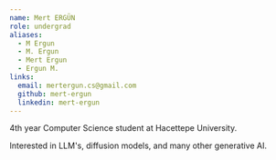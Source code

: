 ```yaml
---
name: Mert ERGÜN
role: undergrad
aliases:
  - M Ergun
  - M. Ergun
  - Mert Ergun
  - Ergun M.
links:
  email: mertergun.cs@gmail.com
  github: mert-ergun
  linkedin: mert-ergun
---
```


4th year Computer Science student at Hacettepe University.

Interested in LLM's, diffusion models, and many other generative AI.
